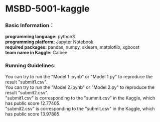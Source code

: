 # MSBD-5001-kaggle
### Basic Information： 
**programming language:** python3\
**programming platform:** Jupyter Notebook\
**required packages:** pandas, numpy, sklearn, matplotlib, xgboost\
**team name in Kaggle:** Calbee
### Running Guidelines:
You can try to run the "Model 1.ipynb" or "Model 1.py" to reproduce the result "submit1.csv".\
You can try to run the "Model 2.ipynb" or "Model 2.py" to reproduce the result "submit2.csv".\
"submit1.csv" is corresponding to the "summit.csv" in the Kaggle, which has public score 12.77405.\
"submit2.csv" is corresponding to the "submit.csv" in the Kaggle, which has public score 13.97885.  
